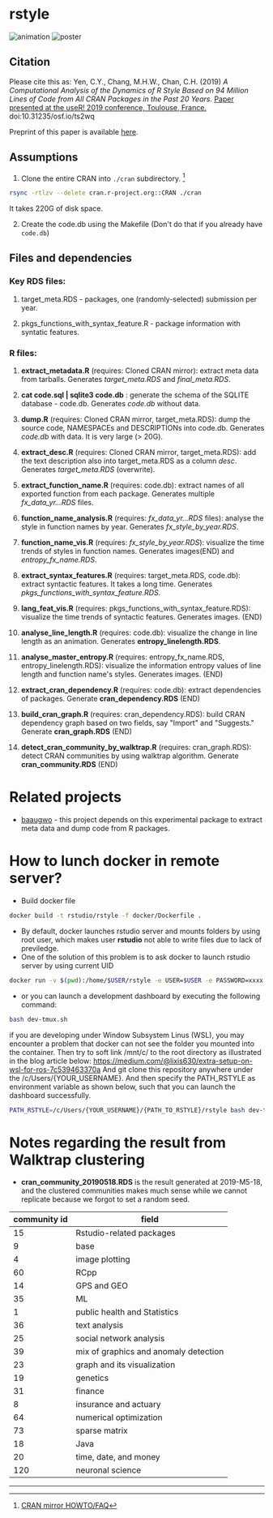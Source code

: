 # rstyle

![animation](file60f331694ef5.gif) ![poster](user2019_poster.png)

## Citation

Please cite this as: Yen, C.Y., Chang, M.H.W., Chan, C.H. (2019) *A Computational Analysis of the Dynamics of R Style Based on 94 Million Lines of Code from All CRAN Packages in the Past 20 Years.* [Paper presented at the useR! 2019 conference, Toulouse, France.](user2019_poster.pdf) doi:10.31235/osf.io/ts2wq

Preprint of this paper is available [here](https://osf.io/preprints/socarxiv/ts2wq/).

## Assumptions

1. Clone the entire CRAN into `./cran` subdirectory. [^1]

```sh
rsync -rtlzv --delete cran.r-project.org::CRAN ./cran
```

It takes 220G of disk space.

2. Create the code.db using the Makefile (Don't do that if you already have `code.db`)

## Files and dependencies

### Key RDS files:

1. target_meta.RDS - packages, one (randomly-selected) submission per year.

2. pkgs_functions_with_syntax_feature.R - package information with syntatic features.

### R files:

1. **extract_metadata.R** (requires: Cloned CRAN mirror): extract meta data from tarballs. Generates *target_meta.RDS* and *final_meta.RDS*.

2. **cat code.sql | sqlite3 code.db** : generate the schema of the SQLITE database - code.db. Generates *code.db* without data.

3. **dump.R** (requires: Cloned CRAN mirror, target_meta.RDS): dump the source code, NAMESPACEs and DESCRIPTIONs into code.db. Generates *code.db* with data. It is very large (> 20G).

4. **extract_desc.R** (requires: Cloned CRAN mirror, target_meta.RDS): add the text description also into target_meta.RDS as a column *desc*. Generates *target_meta.RDS* (overwrite).

5. **extract_function_name.R** (requires: code.db): extract names of all exported function from each package. Generates multiple *fx_data_yr...RDS* files.

6. **function_name_analysis.R** (requires: *fx_data_yr...RDS* files): analyse the style in function names by year. Generates *fx_style_by_year.RDS*.

7. **function_name_vis.R** (requires: *fx_style_by_year.RDS*): visualize the time trends of styles in function names. Generates images(END) and *entropy_fx_name.RDS*.

8. **extract_syntax_features.R** (requires: target_meta.RDS, code.db): extract syntactic features. It takes a long time. Generates *pkgs_functions_with_syntax_feature.RDS*.

9. **lang_feat_vis.R** (requires: pkgs_functions_with_syntax_feature.RDS): visualize the time trends of syntactic features. Generates images. (END)

10. **analyse_line_length.R** (requires: code.db): visualize the change in line length as an animation. Generates **entropy_linelength.RDS**.

11. **analyse_master_entropy.R** (requires: entropy_fx_name.RDS, entropy_linelength.RDS): visualize the information entropy values of line length and function name's styles. Generates images. (END)

12. **extract_cran_dependency.R** (requires: code.db): extract dependencies of packages. Generate **cran_dependency.RDS** (END)

13. **build_cran_graph.R** (requires: cran_dependency.RDS): build CRAN dependency graph based on two fields, say "Import" and "Suggests." Generate **cran_graph.RDS** (END)

14. **detect_cran_community_by_walktrap.R** (requires: cran_graph.RDS): detect CRAN communities by using walktrap algorithm. Generate **cran_community.RDS** (END)

# Related projects

* [baaugwo](https://github.com/chainsawriot/baaugwo) - this project depends on this experimental package to extract meta data and dump code from R packages.


# How to lunch docker in remote server?
- Build docker file
```sh
docker build -t rstudio/rstyle -f docker/Dockerfile . 
```
- By default, docker launches rstudio server and mounts folders by using root user, which makes user **rstudio** not able to write files due to lack of previledge. 
- One of the solution of this problem is to ask docker to launch rstudio server by using current UID

```sh
docker run -v $(pwd):/home/$USER/rstyle -e USER=$USER -e PASSWORD=xxxx -e USERID=$UID -p 8787:8787 rstudio/rstyle
```
- or you can launch a development dashboard by executing the following command:
```sh
bash dev-tmux.sh
```
if you are developing under Window Subsystem Linus (WSL), you may encounter a problem that docker can not see the folder you mounted into the container. Then try to soft link /mnt/c/ to the root directory as illustrated in the blog article below:
https://medium.com/@lixis630/extra-setup-on-wsl-for-ros-7c539463370a
And git clone this repository anywhere under the /c/Users/{YOUR_USERNAME}. And then specify the PATH_RSTYLE as environment variable as shown below, such that you can launch the dashboard successfully.
```sh
PATH_RSTYLE=/c/Users/{YOUR_USERNAME}/{PATH_TO_RSTYLE}/rstyle bash dev-tmux.sh
```
 

# Notes regarding the result from Walktrap clustering
- **cran_community_20190518.RDS** is the result generated at 2019-M5-18, and the clustered communities makes much sense while we cannot replicate because we forgot to set a random seed.

|community id   | field   | 
|---|---|
| 15  | Rstudio-related packages  |
| 9  | base   |
| 4  | image plotting   |
| 60  | RCpp   |
| 14  | GPS and GEO   |
| 35  | ML   |
| 1  | public health and Statistics   |
| 36  | text analysis    |
| 25  | social network analysis   |
| 39  | mix of graphics and anomaly detection   |
| 23  | graph and its visualization   |
| 19  | genetics   |
| 31  | finance   |
| 8  | insurance and actuary   |
| 64  | numerical optimization    |
| 73  | sparse matrix   |
| 18  | Java   |
| 20  | time, date, and money   |
| 120  | neuronal science   |

----
[^1]: [CRAN mirror HOWTO/FAQ](https://cran.r-project.org/mirror-howto.html)

